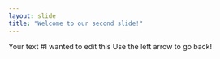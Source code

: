 ```yaml
---
layout: slide
title: "Welcome to our second slide!"
---
```

Your text #I wanted to edit this
Use the left arrow to go back!
